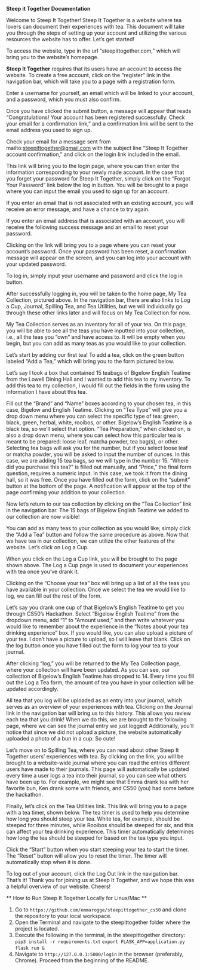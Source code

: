 **Steep it Together Documentation**

Welcome to Steep It Together! Steep It Together is a website where tea lovers can document their experiences with tea. This document will take you through the steps of setting up your account and utilizing the various resources the website has to offer. Let’s get started!

To access the website, type in the url “steepittogether.com,” which will bring you to the website’s homepage. 

**Steep It Together** requires that its users have an account to access the website. To create a free account, click on the “register” link in the navigation bar, which will take you to a page with a registration form. 

Enter a username for yourself, an email which will be linked to your account, and a password, which you must also confirm. 

Once you have clicked the submit button, a message will appear that reads “Congratulations! Your account has been registered successfully. Check your email for a confirmation link,” and a confirmation link will be sent to the email address you used to sign up. 

Check your email for a message sent from mailto:steepittogether@gmail.com with the subject line “Steep It Together account confirmation,” and click on the login link included in the email. 

This link will bring you to the login page, where you can then enter the information corresponding to your newly made account. In the case that you forget your password for Steep It Together, simply click on the “Forgot Your Password” link below the log in button. You will be brought to a page where you can input the email you used to sign up for an account.


If you enter an email that is not associated with an existing account, you will receive an error message, and have a chance to try again. 

If you enter an email address that is associated with an account, you will receive the following success message and an email to reset your password.


Clicking on the link will bring you to a page where you can reset your account’s password. Once your password has been reset, a confirmation message will appear on the screen, and you can log into your account with your updated password. 

To log in, simply input your username and password and click the log in button. 


After successfully logging in, you will be taken to the home page, My Tea Collection, pictured above. In the navigation bar, there are also links to Log a Cup, Journal, Spilling Tea, and Tea Utilities, but we will individually go through these other links later and will focus on My Tea Collection for now. 

My Tea Collection serves as an inventory for all of your tea. On this page, you will be able to see all the teas you have inputted into your collection, i.e., all the teas you “own” and have access to. It will be empty when you begin, but you can add as many teas as you would like to your collection. 

Let’s start by adding our first tea! To add a tea, click on the green button labeled “Add a Tea,” which will bring you to the form pictured below. 


Let’s say I took a box that contained 15 teabags of Bigelow English Teatime from the Lowell Dining Hall and I wanted to add this tea to my inventory. To add this tea to my collection, I would fill out the fields in the form using the information I have about this tea. 

Fill out the “Brand” and “Name” boxes according to your chosen tea, in this case, Bigelow and English Teatime. Clicking on “Tea Type” will give you a drop down menu where you can select the specific type of tea: green, black, green, herbal, white, rooibos, or other. Bigelow’s English Teatime is a black tea, so we’ll select that option. “Tea Preparation,” when clicked on, is also a drop down menu, where you can select how this particular tea is meant to be prepared: loose leaf, matcha powder, tea bag(s), or other. Selecting tea bags will ask you for the number, but if you select loose leaf or matcha powder, you will be asked to input the number of ounces.  In this case, we are adding 15 tea bags, so we will type in the number 15. “Where did you purchase this tea?” is filled out manually, and “Price,” the final form question, requires a numeric input. In this case, we took it from the dining hall, so it was free. Once you have filled out the form, click on the “submit” button at the bottom of the page. A notification will appear at the top of the page confirming your addition to your collection. 

Now let’s return to our tea collection by clicking on the “Tea Collection” link in the navigation bar. The 15 bags of Bigelow English Teatime we added to our collection are now visible! 

You can add as many teas to your collection as you would like; simply click the “Add a Tea” button and follow the same procedure as above. Now that we have tea in our collection, we can utilize the other features of the website. Let’s click on Log a Cup.

When you click on the Log a Cup link, you will be brought to the page shown above. The Log a Cup page is used to document your experiences with tea once you’ve drank it. 

Clicking on the “Choose your tea” box will bring up a list of all the teas you have available in your collection. Once we select the tea we would like to log, we can fill out the rest of the form. 

Let’s say you drank one cup of that Bigelow’s English Teatime to get you through CS50’s Hackathon. Select “Bigelow English Teatime” from the dropdown menu, add “1” to “Amount used,” and then write whatever you would like to remember about the experience in the “Notes about your tea drinking experience” box. If you would like, you can also upload a picture of your tea. I don’t have a picture to upload, so I will leave that blank. Click on the log button once you have filled out the form to log your tea to your journal. 

After clicking “log,” you will be returned to the My Tea Collection page, where your collection will have been updated. As you can see, our collection of Bigelow’s English Teatime has dropped to 14. Every time you fill out the Log a Tea form, the amount of tea you have in your collection will be updated accordingly. 

All tea that you log will be uploaded as an entry into your journal, which serves as an overview of your experiences with tea. Clicking on the Journal link in the navigation bar will bring us to this history. This allows you review each tea that you drink! When we do this, we are brought to the following page, where we can see the journal entry we just logged! Additionally, you’ll notice that since we did not upload a picture, the website automatically uploaded a photo of a bun in a cup. So cute!

Let’s move on to Spilling Tea, where you can read about other Steep It Together users’ experiences with tea. By clicking on the link, you will be brought to a website-wide journal where you can read the entries different users have made to their journals. This page will automatically be updated every time a user logs a tea into their journal, so you can see what others have been up to. For example, we might see that Emma drank tea with her favorite bun, Ken drank some with friends, and CS50 (you) had some before the hackathon. 

Finally, let’s click on the Tea Utilities link. This link will bring you to a page with a tea timer, shown below. The tea timer is used to help you determine how long you should steep your tea. White tea, for example, should be steeped for three minutes, while Rooibos should be steeped for six, and this can affect your tea drinking experience. This timer automatically determines how long the tea should be steeped for based on the tea type you input. 

Click the “Start” button when you start steeping your tea to start the timer. The “Reset” button will allow you to reset the timer. The timer will automatically stop when it is done. 

To log out of your account, click the Log Out link in the navigation bar. That’s it! Thank you for joining us at Steep It Together, and we hope this was a helpful overview of our website. Cheers! 


** How to Run Steep It Together Locally for Linux/Mac **
1. Go to `https://github.com/emmarogge/steepittogether_cs50` and clone the repository to your local workspace.
2. Open the Terminal and navigate to the steepittogether folder where the project is located.
3. Execute the following in the terminal, in the steepittogether directory:
	`pip3 install -r requirements.txt`
	`export FLASK_APP=application.py`
	`flask run &`
4. Navigate to `http://127.0.0.1:5000/login` in the browser (preferably, Chrome). Proceed from the beginning of the README.